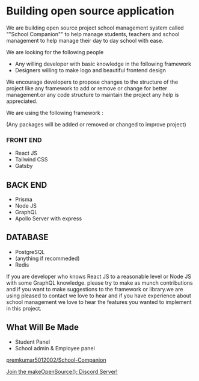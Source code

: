 # Building open source application

We are building open source project school management system called ""School
Companion"" to help manage students, teachers and school management to help
manage their day to day school with ease.

We are looking for the following people

- Any willing developer with basic knowledge in the following framework
- Designers willing to make logo and beautiful frontend design

We encourage developers to propose changes to the structure of the project like
any framework to add or remove or change for better management.or any code
structure to maintain the project any help is appreciated.

We are using the following framework :

(Any packages will be added or removed or changed to improve
project)

### FRONT END

- React JS
- Tailwind CSS
- Gatsby

## BACK END

- Prisma
- Node JS
- GraphQL
- Apollo Server with express

## DATABASE

- PostgreSQL
- (anything if recommeded)
- Redis

If you are developer who knows React JS to a reasonable level or Node JS with some GraphQL knowledge. please try to make as munch contributions and if you want to make suggestions to the framework or library.we are using pleased to contact we love to hear and if you have experience about school management we love to hear the features you wanted to implement in this project.

## What Will Be Made

- Student Panel
- School admin & Employee panel


[premkumar5012002/School-Companion](https://github.com/premkumar5012002/School-Companion)

[Join the makeOpenSource(); Discord Server!](https://discord.gg/HtdrUmxZVR)

